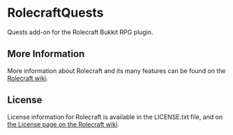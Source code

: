 # RolecraftQuests

Quests add-on for the Rolecraft Bukkit RPG plugin.

## More Information

More information about Rolecraft and its many features can be found on the [Rolecraft wiki](https://github.com/RolecraftDev/RolecraftCore/wiki).

## License

License information for Rolecraft is available in the LICENSE.txt file, and on [the License page on the Rolecraft wiki](https://github.com/RolecraftDev/RolecraftCore/wiki/Rolecraft-License).
